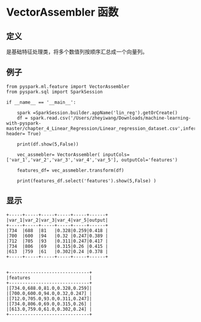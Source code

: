 # VectorAssembler 函数

## 定义

是基础特征处理类，将多个数值列按顺序汇总成一个向量列。

## 例子

	from pyspark.ml.feature import VectorAssembler
	from pyspark.sql import SparkSession
	
	if __name__ == '__main__':
	
	    spark =SparkSession.builder.appName('lin_reg').getOrCreate()
	    df = spark.read.csv('/Users/zheyiwang/Downloads/machine-learning-with-pyspark-master/chapter_4_Linear_Regression/Linear_regression_dataset.csv',inferSchema=True, header= True)
	
	    print(df.show(5,False))
	
	    vec_assmebler= VectorAssembler( inputCols= ['var_1','var_2','var_3','var_4','var_5'], outputCol='features')
	
	    features_df= vec_assmebler.transform(df)
	
	    print(features_df.select('features').show(5,False) )
	    
	    
## 显示

	+-----+-----+-----+-----+-----+------+
	|var_1|var_2|var_3|var_4|var_5|output|
	+-----+-----+-----+-----+-----+------+
	|734  |688  |81   |0.328|0.259|0.418 |
	|700  |600  |94   |0.32 |0.247|0.389 |
	|712  |705  |93   |0.311|0.247|0.417 |
	|734  |806  |69   |0.315|0.26 |0.415 |
	|613  |759  |61   |0.302|0.24 |0.378 |
	+-----+-----+-----+-----+-----+------+
	
	
	+------------------------------+
	|features                      |
	+------------------------------+
	|[734.0,688.0,81.0,0.328,0.259]|
	|[700.0,600.0,94.0,0.32,0.247] |
	|[712.0,705.0,93.0,0.311,0.247]|
	|[734.0,806.0,69.0,0.315,0.26] |
	|[613.0,759.0,61.0,0.302,0.24] |
	+------------------------------+